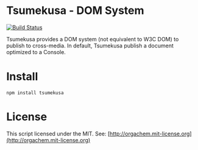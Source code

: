 Tsumekusa - DOM System
======================
[![Build Status](https://travis-ci.org/OrgaChem/tsumekusa.png?branch=master)](https://travis-ci.org/OrgaChem/tsumekusa)

Tsumekusa provides a DOM system (not equivalent to W3C DOM) to publish to cross-media.
In default, Tsumekusa publish a document optimized to a Console.

Install
=======
```
npm install tsumekusa
```

License
=======
This script licensed under the MIT.
See: [http://orgachem.mit-license.org](http://orgachem.mit-license.org)
